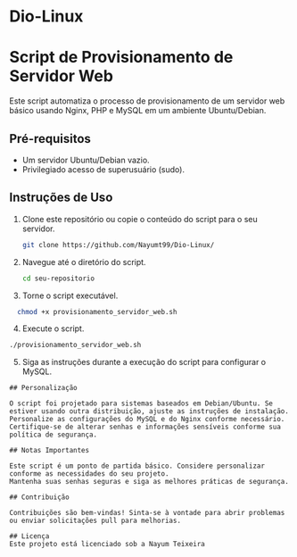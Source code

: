 # Dio-Linux

# Script de Provisionamento de Servidor Web

Este script automatiza o processo de provisionamento de um servidor web básico usando Nginx, PHP e MySQL em um ambiente Ubuntu/Debian.

## Pré-requisitos

- Um servidor Ubuntu/Debian vazio.
- Privilegiado acesso de superusuário (sudo).

## Instruções de Uso

1. Clone este repositório ou copie o conteúdo do script para o seu servidor.
   ```bash
   git clone https://github.com/Nayumt99/Dio-Linux/

2. Navegue até o diretório do script.
    ```bash
   cd seu-repositorio

3. Torne o script executável.
```bash
  chmod +x provisionamento_servidor_web.sh
 ```

4. Execute o script.
```bash
./provisionamento_servidor_web.sh
 ```

5. Siga as instruções durante a execução do script para configurar o MySQL.
  ```
## Personalização

O script foi projetado para sistemas baseados em Debian/Ubuntu. Se estiver usando outra distribuição, ajuste as instruções de instalação.
Personalize as configurações do MySQL e do Nginx conforme necessário.
Certifique-se de alterar senhas e informações sensíveis conforme sua política de segurança.

## Notas Importantes

Este script é um ponto de partida básico. Considere personalizar conforme as necessidades do seu projeto.
Mantenha suas senhas seguras e siga as melhores práticas de segurança.

## Contribuição

Contribuições são bem-vindas! Sinta-se à vontade para abrir problemas ou enviar solicitações pull para melhorias.

## Licença
Este projeto está licenciado sob a Nayum Teixeira
